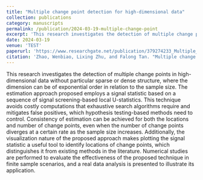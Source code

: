 ```yaml
---
title: "Multiple change point detection for high-dimensional data"
collection: publications
category: manuscripts
permalink: /publication/2024-03-19-multiple-change-point
excerpt: 'This research investigates the detection of multiple change points in high-dimensional data without particular sparse or dense structure, where the dimension can be of exponential order in relation to the sample size.'
date: 2024-03-19
venue: 'TEST'
paperurl: 'https://www.researchgate.net/publication/379274233_Multiple_change_point_detection_for_high-dimensional_data'
citation: 'Zhao, Wenbiao, Lixing Zhu, and Falong Tan. "Multiple change point detection for high-dimensional data." TEST (2024): 1-38.'
---
```


This research investigates the detection of multiple change points in high-dimensional data without particular sparse or dense structure, where the dimension can be of exponential order in relation to the sample size. The estimation approach proposed employs a signal statistic based on a sequence of signal screening-based local U-statistics. This technique avoids costly computations that exhaustive search algorithms require and mitigates false positives, which hypothesis testing-based methods need to control. Consistency of estimation can be achieved for both the locations and number of change points, even when the number of change points diverges at a certain rate as the sample size increases. Additionally, the visualization nature of the proposed approach makes plotting the signal statistic a useful tool to identify locations of change points, which distinguishes it from existing methods in the literature. Numerical studies are performed to evaluate the effectiveness of the proposed technique in finite sample scenarios, and a real data analysis is presented to illustrate its application.


